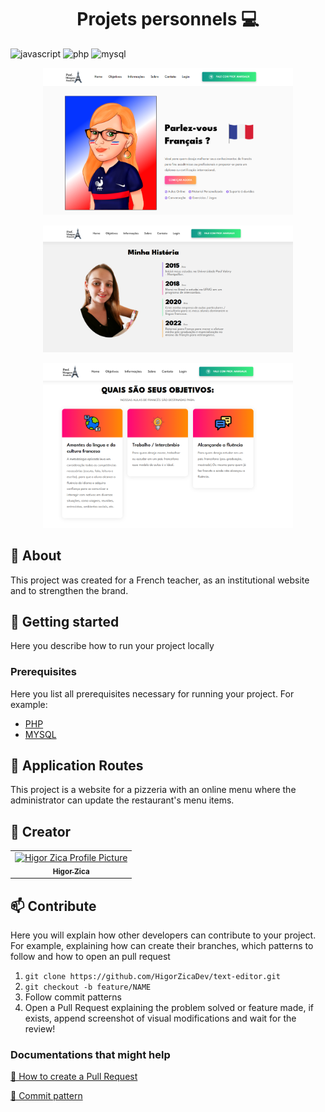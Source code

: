 [JAVASCRIPT__BADGE]: https://img.shields.io/badge/Javascript-000?style=for-the-badge&logo=javascript
[PHP]: https://img.shields.io/badge/php-%23777BB4.svg?style=for-the-badge&logo=php&logoColor=white
[MYSQL]: https://img.shields.io/badge/mysql-4479A1.svg?style=for-the-badge&logo=mysql&logoColor=white

<h1 align="center" style="font-weight: bold;">Projets personnels 💻</h1>

![javascript][JAVASCRIPT__BADGE]
![php][PHP]
![mysql][MYSQL]

<p align="center">
    <img src="https://github.com/HigorZicaDev/profmargaux-site/blob/main/assets/images/img1-site.png" alt="Image Example" width="400px">
</p>

<p align="center">
    <img src="https://github.com/HigorZicaDev/profmargaux-site/blob/main/assets/images/img2-site.png" alt="Image Example" width="400px">
</p>

<p align="center">
    <img src="https://github.com/HigorZicaDev/profmargaux-site/blob/main/assets/images/img3-site.png" alt="Image Example" width="400px">
</p>

<h2 id="started">📌 About</h2>

This project was created for a French teacher, as an institutional website and to strengthen the brand.

<h2 id="started">🚀 Getting started</h2>

Here you describe how to run your project locally

<h3>Prerequisites</h3>

Here you list all prerequisites necessary for running your project. For example:

- [PHP](https://www.php.net/downloads.php)
- [MYSQL](https://www.mysql.com/fr/downloads/)

<h2 id="routes">📍 Application Routes</h2>

This project is a website for a pizzeria with an online menu where the administrator can update the restaurant's menu items.

<h2 id="colab">🤝 Creator</h2>

<table>
  <tr>
    <td align="center">
      <a href="#">
        <img src="https://avatars.githubusercontent.com/u/165382509?v=4" width="100px;" alt="Higor Zica Profile Picture"/><br>
        <sub>
          <b>Higor Zica</b>
        </sub>
      </a>
    </td>
  </tr>
</table>

<h2 id="contribute">📫 Contribute</h2>

Here you will explain how other developers can contribute to your project. For example, explaining how can create their branches, which patterns to follow and how to open an pull request

1. `git clone https://github.com/HigorZicaDev/text-editor.git`
2. `git checkout -b feature/NAME`
3. Follow commit patterns
4. Open a Pull Request explaining the problem solved or feature made, if exists, append screenshot of visual modifications and wait for the review!

<h3>Documentations that might help</h3>

[📝 How to create a Pull Request](https://www.atlassian.com/br/git/tutorials/making-a-pull-request)

[💾 Commit pattern](https://gist.github.com/joshbuchea/6f47e86d2510bce28f8e7f42ae84c716)
